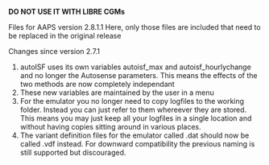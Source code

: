 **DO NOT USE IT WITH LIBRE CGMs**

Files for AAPS version 2.8.1.1
Here, only those files are included that need to be replaced in the original release

Changes since version 2.7.1
1. autoISF uses its own variables autoisf_max and autoisf_hourlychange and no longer the Autosense parameters.
   This means the effects of the two methods are now completely independant
2. These new variables are maintained by the user in a menu
3. For the emulator you no longer need to copy logfiles to the working folder. Instead you can just refer
to them whereever they are stored. This means you may just keep all your logfiles in a single location
and without having copies sitting around in various places.
4. The variant definition files for the emulator called .dat should now be called .vdf instead.
   For downward compatibility the previous naming is still supported but discouraged.
